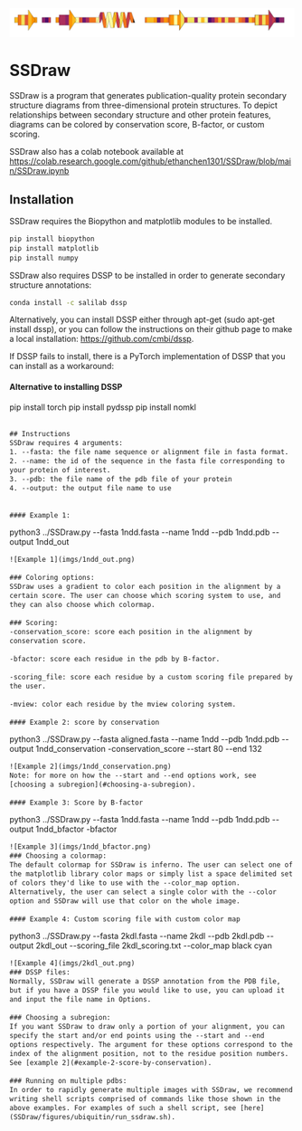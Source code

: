 ![header](imgs/1ndd_conservation.png)
# SSDraw
SSDraw is a program that generates publication-quality protein secondary structure diagrams from three-dimensional protein structures. To depict relationships between secondary structure and other protein features, diagrams can be colored by conservation score, B-factor, or custom scoring.

SSDraw also has a colab notebook available at https://colab.research.google.com/github/ethanchen1301/SSDraw/blob/main/SSDraw.ipynb
## Installation

SSDraw requires the Biopython and matplotlib modules to be installed.

```bash
pip install biopython
pip install matplotlib
pip install numpy
```

SSDraw also requires DSSP to be installed in order to generate secondary structure annotations:

```bash
conda install -c salilab dssp
```

Alternatively, you can install DSSP either through apt-get (sudo apt-get install dssp), or you can follow the instructions on their github page to make a local installation: 
https://github.com/cmbi/dssp.

If DSSP fails to install, there is a PyTorch implementation of DSSP that you can install as a workaround:

#### Alternative to installing DSSP

pip install torch
pip install pydssp
pip install nomkl
```

## Instructions
SSDraw requires 4 arguments:
1. --fasta: the file name sequence or alignment file in fasta format.
2. --name: the id of the sequence in the fasta file corresponding to your protein of interest.
3. --pdb: the file name of the pdb file of your protein
4. --output: the output file name to use


#### Example 1:
```
python3 ../SSDraw.py --fasta 1ndd.fasta --name 1ndd --pdb 1ndd.pdb --output 1ndd_out
```
![Example 1](imgs/1ndd_out.png)

### Coloring options:
SSDraw uses a gradient to color each position in the alignment by a certain score. The user can choose which scoring system to use, and they can also choose which colormap.

### Scoring: 
-conservation_score: score each position in the alignment by conservation score.

-bfactor: score each residue in the pdb by B-factor.

-scoring_file: score each residue by a custom scoring file prepared by the user.

-mview: color each residue by the mview coloring system.

#### Example 2: score by conservation
```
python3 ../SSDraw.py --fasta aligned.fasta --name 1ndd --pdb 1ndd.pdb --output 1ndd_conservation -conservation_score --start 80 --end 132
```
![Example 2](imgs/1ndd_conservation.png)
Note: for more on how the --start and --end options work, see [choosing a subregion](#choosing-a-subregion).

#### Example 3: Score by B-factor
```
python3 ../SSDraw.py --fasta 1ndd.fasta --name 1ndd --pdb 1ndd.pdb --output 1ndd_bfactor -bfactor
```
![Example 3](imgs/1ndd_bfactor.png)
### Choosing a colormap:
The default colormap for SSDraw is inferno. The user can select one of the matplotlib library color maps or simply list a space delimited set of colors they'd like to use with the --color_map option. Alternatively, the user can select a single color with the --color option and SSDraw will use that color on the whole image.

#### Example 4: Custom scoring file with custom color map
```
python3 ../SSDraw.py --fasta 2kdl.fasta --name 2kdl --pdb 2kdl.pdb --output 2kdl_out --scoring_file 2kdl_scoring.txt --color_map black cyan  
```
![Example 4](imgs/2kdl_out.png)
### DSSP files:
Normally, SSDraw will generate a DSSP annotation from the PDB file, but if you have a DSSP file you would like to use, you can upload it and input the file name in Options.

### Choosing a subregion:
If you want SSDraw to draw only a portion of your alignment, you can specify the start and/or end points using the --start and --end options respectively. The argument for these options correspond to the index of the alignment position, not to the residue position numbers. See [example 2](#example-2-score-by-conservation).

### Running on multiple pdbs:
In order to rapidly generate multiple images with SSDraw, we recommend writing shell scripts comprised of commands like those shown in the above examples. For examples of such a shell script, see [here](SSDraw/figures/ubiquitin/run_ssdraw.sh).
